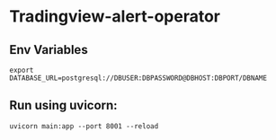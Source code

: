 # Tradingview-alert-operator

## Env Variables

```
export DATABASE_URL=postgresql://DBUSER:DBPASSWORD@DBHOST:DBPORT/DBNAME
```

## Run using uvicorn:

```
uvicorn main:app --port 8001 --reload
```